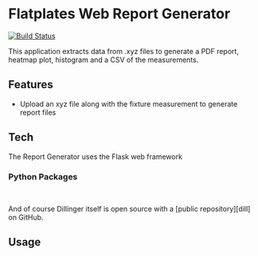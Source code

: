 # Flatplates Web Report Generator

[![Build Status](https://travis-ci.org/joemccann/dillinger.svg?branch=master)](https://travis-ci.org/joemccann/dillinger)

This application extracts data from .xyz files to generate a PDF report, heatmap plot, histogram and a CSV of the measurements.


## Features

- Upload an xyz file along with the fixture measurement to generate report files

## Tech

The Report Generator uses the Flask web framework

### Python Packages
```python
    
```

And of course Dillinger itself is open source with a [public repository][dill]
 on GitHub.

## Usage

